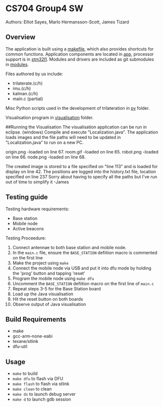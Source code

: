 # CS704 Group4 SW
Authors: Elliot Sayes, Marlo Hermansson-Scott, James Tizard

## Overview

The application is built using a [makefile](Makefile), which also provides shortcuts for common functions.
Application components are located in [app](/app), processor support is in [stm32l1](/stm32l1).
Modules and drivers are included as git submodules in [modules](/modules).

Files authored by us include:

 - trilaterate.(c/h)
 - imu.(c/h)
 - kalman.(c/h)
 - main.c (partial)

Misc Python scripts used in the development of trilateration in [py](/py) folder.

Visualisation program in [visualisation](/visualisation) folder.

##Running the Visualisation
The visualisation application can be run in eclipse. (windows)
Compile and execute "Localization.java". The application loads images and the file paths will need to be updated in "Localization.java" to run on a new PC.

origin.png -loaded on line 67. room.gif -loaded on line 65.
robot.png  -loaded on line 66. node.png   -loaded on line 68.

The created image is stored to a file specified on "line 113" and is loaded for display on line 42. 
The positions are logged into the history.txt file, location specified on line 237
Sorry about having to specify all the paths but I've run out of time to simplify it -James

## Testing guide

Testing hardware requirements:

 - Base station
 - Mobile node
 - Active beacons

Testing Proceedure:

1. Connect antennae to both base station and mobile node.
2. In the `main.c` file, ensure the `BASE_STATION` defiition macro is commented on the first line
3. Make the project using `make`
4. Connect the mobile node via USB and put it into dfu mode by holding the 'prog' button and tapping 'reset'
5. Program the mobile node using `make dfu`
6. Uncomment the `BASE_STATION` defiition macro on the first line of `main.c`
7. Repeat steps 3-5 for the Base Station board
8. Load up the Java visualisation
9. Hit the reset button on both boards
10. Observe output of Java visualisation

## Build Requirements

 - make
 - gcc-arm-none-eabi
 - texane/stlink
 - dfu-util

## Usage

 - `make` to build
 - `make dfu` to flash via DFU
 - `make flash` to flash via stlink
 - `make clean` to clean
 - `make ds` to launch debug server
 - `make d` to launch gdb session

